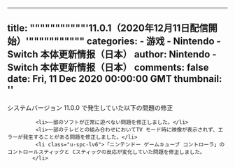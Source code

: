 
---
title: """""""""""'11.0.1（2020年12月11日配信開始）'"""""""""""
categories: 
    - 游戏
    - Nintendo - Switch 本体更新情报（日本）
author: Nintendo - Switch 本体更新情报（日本）
comments: false
date: Fri, 11 Dec 2020 00:00:00 GMT
thumbnail: ''
---

<div>   
<span class="c-heading-lv4__text">システムバージョン 11.0.0 で発生していた以下の問題の修正</span>

             <li>一部のソフトが正常に遊べない問題を修正しました。</li>
             <li>一部のテレビとの組み合わせにおいてTV モード時に映像が表示されず、エラーが発生することがある問題を修正しました。</li>
             <li class="u-spc-lv6">「ニンテンドー ゲームキューブ コントローラ」のコントロールスティックと Cスティックの反応が変化していた問題を修正しました。
            </li>
             
</div>
            